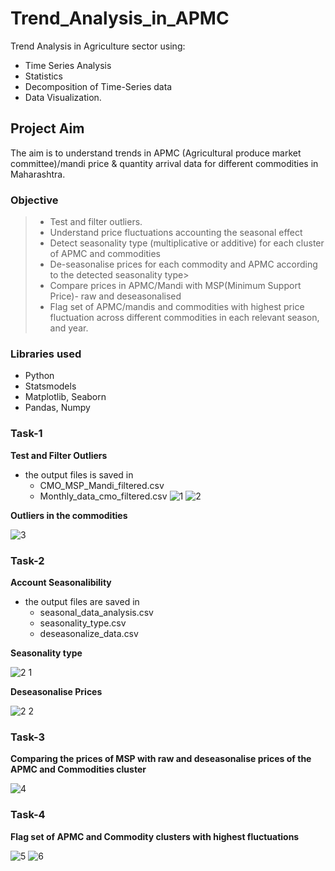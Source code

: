 # Trend_Analysis_in_APMC

Trend Analysis in Agriculture sector using:
* Time Series Analysis 
* Statistics 
* Decomposition of Time-Series data 
* Data Visualization.

## Project Aim
The aim is to understand trends in APMC (Agricultural produce market committee)/mandi price & quantity arrival data for different commodities in Maharashtra.

###  Objective
>*	Test and filter outliers.
>*	Understand price fluctuations accounting the seasonal effect
  >   * Detect seasonality type (multiplicative or additive) for each cluster of APMC and commodities 
  >   * De-seasonalise prices for each commodity and APMC according to the detected seasonality type>
>*	Compare prices in APMC/Mandi with MSP(Minimum Support Price)- raw and deseasonalised
>*	Flag set of APMC/mandis and commodities with highest price fluctuation across different commodities in each relevant season, and year.

### Libraries used
* Python
* Statsmodels
* Matplotlib, Seaborn
* Pandas, Numpy

### Task-1 
**Test and Filter Outliers**
* the output files is saved in 
  * CMO_MSP_Mandi_filtered.csv
  * Monthly_data_cmo_filtered.csv
![1](https://user-images.githubusercontent.com/25191363/52253138-235b5a00-292c-11e9-8024-6413a3709065.PNG)
![2](https://user-images.githubusercontent.com/25191363/52253168-484fcd00-292c-11e9-95a5-9f8fc9ea74c4.PNG)

**Outliers in the commodities**

![3](https://user-images.githubusercontent.com/25191363/52253183-5d2c6080-292c-11e9-96e9-1fd3ef77249e.PNG)

### Task-2
**Account Seasonalibility**
* the output files are saved in
  * seasonal_data_analysis.csv
  * seasonality_type.csv
  * deseasonalize_data.csv

**Seasonality type**

![2 1](https://user-images.githubusercontent.com/25191363/52253261-de83f300-292c-11e9-8633-0e388aed8d49.PNG)

**Deseasonalise Prices** 

![2 2](https://user-images.githubusercontent.com/25191363/52253289-fe1b1b80-292c-11e9-8f43-8606beadfc44.PNG)

### Task-3
**Comparing the prices of MSP with raw and deseasonalise prices of the APMC and Commodities cluster**

![4](https://user-images.githubusercontent.com/25191363/52253317-30c51400-292d-11e9-9758-256f2a7f2446.PNG)

### Task-4
**Flag set of APMC and Commodity clusters with highest fluctuations**

![5](https://user-images.githubusercontent.com/25191363/52253361-6ec23800-292d-11e9-941f-20c69d4a0339.PNG)
![6](https://user-images.githubusercontent.com/25191363/52253366-71249200-292d-11e9-94a8-1c4ce1e6bf98.PNG)
